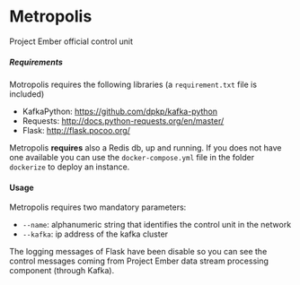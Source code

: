 # Metropolis
Project Ember official control unit

##### Requirements
Motropolis requires the following libraries (a `requirement.txt` file is included)

- KafkaPython: https://github.com/dpkp/kafka-python
- Requests: http://docs.python-requests.org/en/master/
- Flask: http://flask.pocoo.org/

Metropolis **requires** also a Redis db, up and running. If you does not have 
one available you can use the `docker-compose.yml` file in the folder `dockerize` 
to deploy an instance.

#### Usage

Metropolis requires two mandatory parameters:

- `--name`: alphanumeric string that identifies the control unit in the network
- `--kafka`: ip address of the kafka cluster

The logging messages of Flask have been disable so you can see the control messages
coming from Project Ember data stream processing component (through Kafka).


